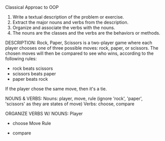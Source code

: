 Classical Approac to OOP
  1. Write a textual description of the problem or exercise.
  2. Extract the major nouns and verbs from the description.
  3. Organize and associate the verbs with the nouns.
  4. The nouns are the classes and the verbs are the behaviors or methods.



DESCRIPTION:
Rock, Paper, Scissors is a two-player game where each player chooses
one of three possible moves: rock, paper, or scissors. The chosen moves
will then be compared to see who wins, according to the following rules:

  - rock beats scissors
  - scissors beats paper
  - paper beats rock

If the player chose the same move, then it's a tie.

NOUNS & VERBS:
Nouns: player, move, rule (ignore 'rock', 'paper', 'scissors' as they are states of move)
Verbs: choose, compare

ORGANIZE VERBS W/ NOUNS:
Player
  - choose
Move
Rule

- compare